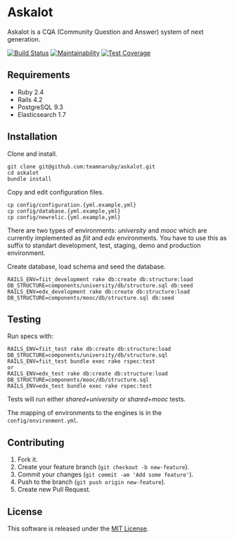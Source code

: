 # Askalot

Askalot is a CQA (Community Question and Answer) system of next generation.

[![Build Status](https://travis-ci.org/AskalotCQA/askalot.svg?branch=master)](https://travis-ci.org/AskalotCQA/askalot)
[![Maintainability](https://api.codeclimate.com/v1/badges/3a8a64e7fcb4f6ea577a/maintainability)](https://codeclimate.com/github/AskalotCQA/askalot/maintainability)
[![Test Coverage](https://api.codeclimate.com/v1/badges/3a8a64e7fcb4f6ea577a/test_coverage)](https://codeclimate.com/github/AskalotCQA/askalot/test_coverage)


## Requirements

* Ruby 2.4
* Rails 4.2
* PostgreSQL 9.3
* Elasticsearch 1.7

## Installation

Clone and install.

```
git clone git@github.com:teamnaruby/askalot.git
cd askalot
bundle install
```

Copy and edit configuration files.

```
cp config/configuration.{yml.example,yml}
cp config/database.{yml.example,yml}
cp config/newrelic.{yml.example,yml}
```

There are two types of environments: *university* and *mooc* which are currently implemented as *fiit* and *edx* environments.
You have to use this as suffix to standart development, test, staging, demo and production environment.

Create database, load schema and seed the database.

```
RAILS_ENV=fiit_development rake db:create db:structure:load DB_STRUCTURE=components/university/db/structure.sql db:seed
RAILS_ENV=edx_development rake db:create db:structure:load DB_STRUCTURE=components/mooc/db/structure.sql db:seed
```

## Testing

Run specs with:

```
RAILS_ENV=fiit_test rake db:create db:structure:load DB_STRUCTURE=components/university/db/structure.sql
RAILS_ENV=fiit_test bundle exec rake rspec:test
or
RAILS_ENV=edx_test rake db:create db:structure:load DB_STRUCTURE=components/mooc/db/structure.sql
RAILS_ENV=edx_test bundle exec rake rspec:test
```

Tests will run either *shared+university* or *shared+mooc* tests.

The mapping of environments to the engines is in the `config/environment.yml`.

## Contributing

1. Fork it.
2. Create your feature branch (`git checkout -b new-feature`).
3. Commit your changes (`git commit -am 'Add some feature'`).
4. Push to the branch (`git push origin new-feature`).
5. Create new Pull Request.

## License

This software is released under the [MIT License](LICENSE.md).
